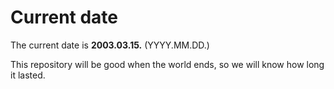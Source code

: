 # Current date

The current date is **2003.03.15.** (YYYY.MM.DD.)

This repository will be good when the world ends, so we will know how long it lasted.